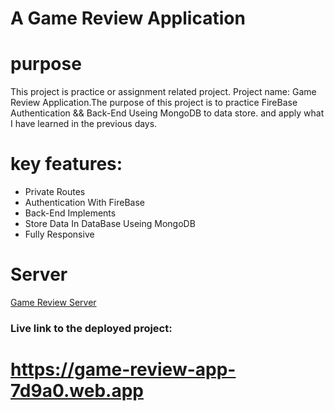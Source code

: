 # A Game Review Application

# purpose
This project is practice or assignment related project. Project name: Game Review Application.The purpose of this project is to practice FireBase Authentication && Back-End Useing MongoDB to data store. and apply what I have learned in the previous days.


# key features:
- Private Routes
- Authentication With FireBase
- Back-End Implements
- Store Data In DataBase Useing MongoDB
- Fully Responsive

# Server
[Game Review Server](https://github.com/iammahedihasan/game-review-server)

### Live link to the deployed project:
# https://game-review-app-7d9a0.web.app



